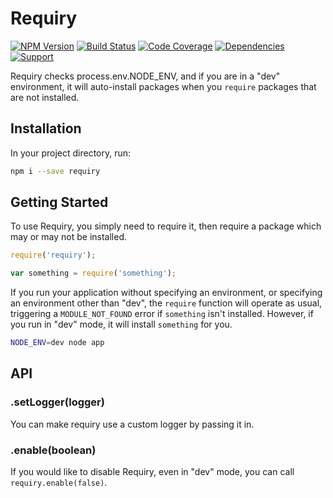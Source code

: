 # Requiry

<!--resolve,main,extensions,registerExtension,cache-->

[![NPM Version](https://badge.fury.io/js/requiry.png)](http://badge.fury.io/js/requiry)
[![Build Status](https://travis-ci.org/zerious/requiry.png?branch=master)](https://travis-ci.org/zerious/requiry)
[![Code Coverage](https://coveralls.io/repos/zerious/requiry/badge.png?branch=master)](https://coveralls.io/r/zerious/requiry)
[![Dependencies](https://david-dm.org/zerious/requiry.png?theme=shields.io)](https://david-dm.org/zerious/requiry)
[![Support](http://img.shields.io/gittip/zerious.png)](https://www.gittip.com/zerious/)

Requiry checks process.env.NODE_ENV, and if you are in a "dev" environment, it
will auto-install packages when you `require` packages that are not installed.

## Installation

In your project directory, run:
```bash
npm i --save requiry
```

## Getting Started

To use Requiry, you simply need to require it, then require a package which may
or may not be installed.
```javascript
require('requiry');

var something = require('something');
```

If you run your application without specifying an environment, or specifying
an environment other than "dev", the `require` function will operate as usual,
triggering a `MODULE_NOT_FOUND` error if `something` isn't installed.  However,
if you run in "dev" mode, it will install `something` for you.
```bash
NODE_ENV=dev node app


```

## API

### .setLogger(logger)
You can make requiry use a custom logger by passing it in.

### .enable(boolean)
If you would like to disable Requiry, even in "dev" mode, you can call
`requiry.enable(false)`.
